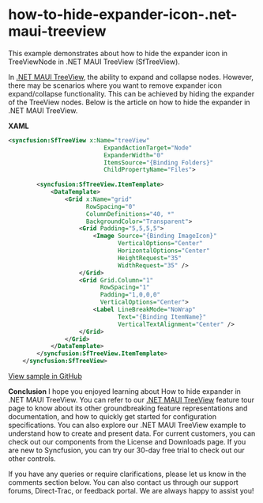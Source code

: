# how-to-hide-expander-icon-.net-maui-treeview
This example demonstrates about how to hide the expander icon in TreeViewNode in .NET MAUI TreeView (SfTreeView).

In [.NET MAUI TreeView](https://www.syncfusion.com/maui-controls/maui-treeview), the ability to expand and collapse nodes. However, there may be scenarios where you want to remove expander icon expand/collapse functionality. This can be achieved by hiding the expander of the TreeView nodes. Below is the article on how to hide the expander in .NET MAUI TreeView.

**XAML**
 
```xml
<syncfusion:SfTreeView x:Name="treeView"
                           ExpandActionTarget="Node"
                           ExpanderWidth="0"
                           ItemsSource="{Binding Folders}"
                           ChildPropertyName="Files">
        
        <syncfusion:SfTreeView.ItemTemplate>
            <DataTemplate>
                <Grid x:Name="grid"
                      RowSpacing="0"
                      ColumnDefinitions="40, *"
                      BackgroundColor="Transparent">
                    <Grid Padding="5,5,5,5">
                        <Image Source="{Binding ImageIcon}"
                               VerticalOptions="Center"
                               HorizontalOptions="Center"
                               HeightRequest="35"
                               WidthRequest="35" />
                    </Grid>
                    <Grid Grid.Column="1"
                          RowSpacing="1"
                          Padding="1,0,0,0"
                          VerticalOptions="Center">
                        <Label LineBreakMode="NoWrap"
                               Text="{Binding ItemName}"
                               VerticalTextAlignment="Center" />
                    </Grid>
                </Grid>
            </DataTemplate>
        </syncfusion:SfTreeView.ItemTemplate>
    </syncfusion:SfTreeView>

 ```

[View sample in GitHub](https://github.com/SyncfusionExamples/how-to-hide-expander-icon-.net-maui-treeview)

**Conclusion**
I hope you enjoyed learning about How to hide expander in .NET MAUI TreeView.
You can refer to our [.NET MAUI TreeView](https://www.syncfusion.com/maui-controls/maui-treeview) feature tour page to know about its other groundbreaking feature representations and documentation, and how to quickly get started for configuration specifications. You can also explore our .NET MAUI TreeView example to understand how to create and present data. For current customers, you can check out our components from the License and Downloads page. If you are new to Syncfusion, you can try our 30-day free trial to check out our other controls.

If you have any queries or require clarifications, please let us know in the comments section below. You can also contact us through our support forums, Direct-Trac, or feedback portal. We are always happy to assist you!
